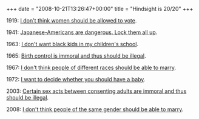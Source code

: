 +++
date = "2008-10-21T13:26:47+00:00"
title = "Hindsight is 20/20"
+++



1919: [I don't think women should be allowed to
vote](http://en.wikipedia.org/wiki/Nineteenth_Amendment_to_the_United_States_Constitution).

1941: [Japanese-Americans are dangerous. Lock them all
up](http://en.wikipedia.org/wiki/Japanese_American_internment).

1963: [I don't want black kids in my children's
school](http://en.wikipedia.org/wiki/Foster_Auditorium).

1965: [Birth control is immoral and thus should be
illegal](http://en.wikipedia.org/wiki/Griswold_v._Connecticut).

1967: [I don't think people of different races should be able to
marry](http://en.wikipedia.org/wiki/Loving_v._Virginia).

1972: [I want to decide whether you should have a
baby](http://en.wikipedia.org/wiki/Roe_v._Wade).

2003: [Certain sex acts between consenting adults are immoral and thus should
be illegal](http://en.wikipedia.org/wiki/Lawrence_v._Texas).

2008: [I don't think people of the same gender should be able to
marry](http://www.noonprop8.com/).

